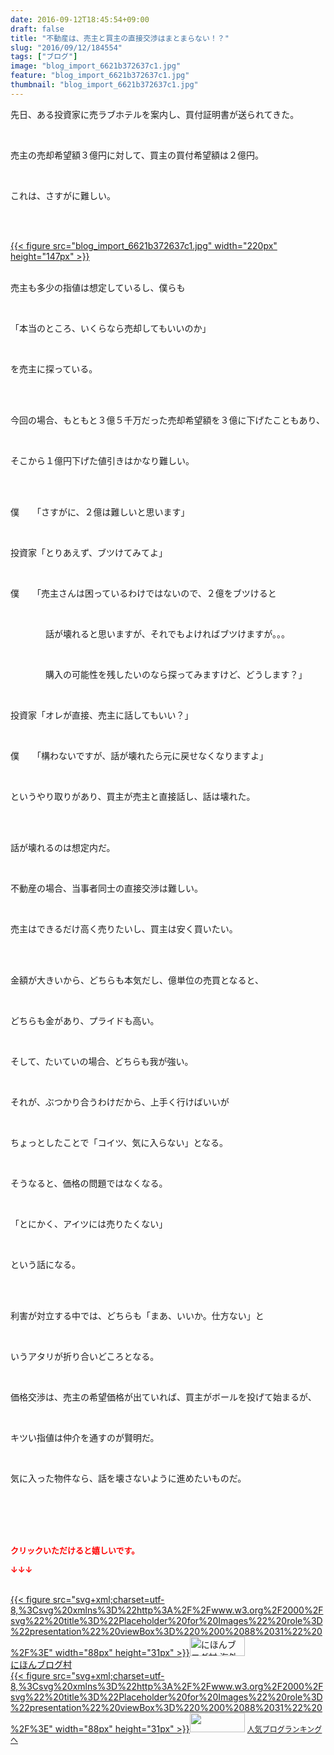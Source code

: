 ```yaml
---
date: 2016-09-12T18:45:54+09:00
draft: false
title: "不動産は、売主と買主の直接交渉はまとまらない！？"
slug: "2016/09/12/184554"
tags: ["ブログ"]
image: "blog_import_6621b372637c1.jpg"
feature: "blog_import_6621b372637c1.jpg"
thumbnail: "blog_import_6621b372637c1.jpg"
---
```

<p>先日、ある投資家に売ラブホテルを案内し、買付証明書が送られてきた。</p><br/><p>売主の売却希望額３億円に対して、買主の買付希望額は２億円。</p><br/><p>これは、さすがに難しい。</p><br/><p><br/><a href="blog_import_6621b3739cb8e.jpg">{{< figure src="blog_import_6621b372637c1.jpg" width="220px" height="147px" >}}</a> <br/></p><p><br/>売主も多少の指値は想定しているし、僕らも</p><br/><p>「本当のところ、いくらなら売却してもいいのか」</p><br/><p>を売主に探っている。</p><br/><p><br/>今回の場合、もともと３億５千万だった売却希望額を３億に下げたこともあり、</p><br/><p>そこから１億円下げた値引きはかなり難しい。</p><br/><p><br/>僕　　「さすがに、２億は難しいと思います」</p><br/><p>投資家「とりあえず、ブツけてみてよ」</p><br/><p>僕　　「売主さんは困っているわけではないので、２億をブツけると</p><br/><p>　　　　話が壊れると思いますが、それでもよければブツけますが。。。</p><br/><p>　　　　購入の可能性を残したいのなら探ってみますけど、どうします？」</p><br/><p>投資家「オレが直接、売主に話してもいい？」</p><br/><p>僕　　「構わないですが、話が壊れたら元に戻せなくなりますよ」</p><br/><p>というやり取りがあり、買主が売主と直接話し、話は壊れた。</p><br/><br/><p>話が壊れるのは想定内だ。</p><p><br/></p><p>不動産の場合、当事者同士の直接交渉は難しい。</p><br/><p>売主はできるだけ高く売りたいし、買主は安く買いたい。</p><br/><br/><p>金額が大きいから、どちらも本気だし、億単位の売買となると、</p><br/><p>どちらも金があり、プライドも高い。</p><br/><p>そして、たいていの場合、どちらも我が強い。</p><p><br/></p><p>それが、ぶつかり合うわけだから、上手く行けばいいが</p><br/><p>ちょっとしたことで「コイツ、気に入らない」となる。</p><br/><p>そうなると、価格の問題ではなくなる。</p><br/><p>「とにかく、アイツには売りたくない」</p><br/><p>という話になる。</p><br/><p><br/>利害が対立する中では、どちらも「まあ、いいか。仕方ない」と</p><br/><p>いうアタリが折り合いどころとなる。</p><br/><p>価格交渉は、売主の希望価格が出ていれば、買主がボールを投げて始まるが、</p><br/><p>キツい指値は仲介を通すのが賢明だ。</p><br/><p>気に入った物件なら、話を壊さないように進めたいものだ。</p><br/><br/><br/><br/><p><font color="#ff0000" size="2"><strong>クリックいただけると嬉しいです。<br/></strong></font></p><p><font color="#ff0000" size="2"><strong>↓↓↓</strong></font></p><p><br/><a href="ranking.html?p_cid=01260127" target="_blank">{{< figure src="svg+xml;charset=utf-8,%3Csvg%20xmlns%3D%22http%3A%2F%2Fwww.w3.org%2F2000%2Fsvg%22%20title%3D%22Placeholder%20for%20Images%22%20role%3D%22presentation%22%20viewBox%3D%220%200%2088%2031%22%20%2F%3E" width="88px" height="31px" >}}<noscript><img border="0" alt="にほんブログ村 海外生活ブログ バリ島情報へ" src="https://img-proxy.blog-video.jp/images?url=http%3A%2F%2Foverseas.blogmura.com%2Fbali%2Fimg%2Fbali88_31.gif" width="88" height="31"></noscript></a><br/><a href="ranking.html?p_cid=01260127" target="_blank">にほんブログ村</a> <br/><a title="人気ブログランキングへ" href="link.php?1804582">{{< figure src="svg+xml;charset=utf-8,%3Csvg%20xmlns%3D%22http%3A%2F%2Fwww.w3.org%2F2000%2Fsvg%22%20title%3D%22Placeholder%20for%20Images%22%20role%3D%22presentation%22%20viewBox%3D%220%200%2088%2031%22%20%2F%3E" width="88px" height="31px" >}}<noscript><img border="0" src="https://blog.with2.net/img/banner/banner_22.gif" width="88" height="31"></noscript></a> <a style="FONT-SIZE: 12px" href="link.php?1804582">人気ブログランキングへ</a> </p>

